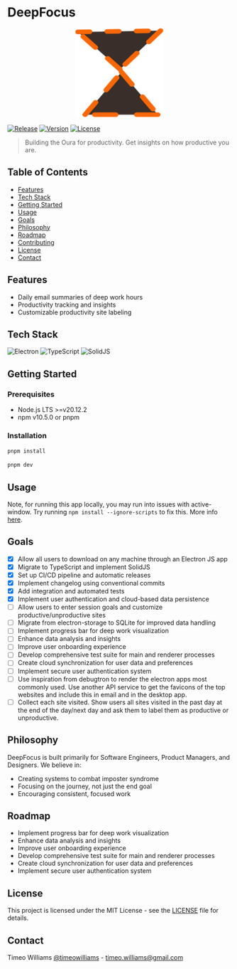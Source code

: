# DeepFocus

<p align="center">
  <img src="resources/icon.png" alt="DeepFocus Logo" width="200" height="200">
</p>

[![Release](https://github.com/Tech-Nest-Ventures/deepFocus/actions/workflows/release.yml/badge.svg)](https://github.com/Tech-Nest-Ventures/deepFocus/actions/workflows/release.yml)
[![Version](https://img.shields.io/npm/v/project.svg)](https://www.npmjs.com/package/project)
[![License](https://img.shields.io/badge/license-MIT-blue.svg)](LICENSE)

> Building the Oura for productivity. Get insights on how productive you are.

## Table of Contents

- [Features](#features)
- [Tech Stack](#tech-stack)
- [Getting Started](#getting-started)
- [Usage](#usage)
- [Goals](#goals)
- [Philosophy](#philosophy)
- [Roadmap](#roadmap)
- [Contributing](#contributing)
- [License](#license)
- [Contact](#contact)

## Features

- Daily email summaries of deep work hours
- Productivity tracking and insights
- Customizable productivity site labeling

## Tech Stack

![Electron](https://img.shields.io/badge/-Electron-47848F?style=flat-square&logo=electron&logoColor=white)
![TypeScript](https://img.shields.io/badge/-TypeScript-3178C6?style=flat-square&logo=typescript&logoColor=white)
![SolidJS](https://img.shields.io/badge/-SolidJS-2C4F7C?style=flat-square&logo=solid&logoColor=white)

## Getting Started

### Prerequisites

- Node.js LTS >=v20.12.2
- npm v10.5.0 or pnpm

### Installation

```bash
pnpm install
```

```bash
pnpm dev
```

## Usage

Note, for running this app locally, you may run into issues with active-window. Try running `npm install --ignore-scripts` to fix this. More info [here](https://github.com/sindresorhus/active-window/issues/10).

## Goals

- [x] Allow all users to download on any machine through an Electron JS app
- [x] Migrate to TypeScript and implement SolidJS
- [x] Set up CI/CD pipeline and automatic releases
- [x] Implement changelog using conventional commits
- [x] Add integration and automated tests
- [x] Implement user authentication and cloud-based data persistence
- [ ] Allow users to enter session goals and customize productive/unproductive sites
- [ ] Migrate from electron-storage to SQLite for improved data handling
- [ ] Implement progress bar for deep work visualization
- [ ] Enhance data analysis and insights
- [ ] Improve user onboarding experience
- [ ] Develop comprehensive test suite for main and renderer processes
- [ ] Create cloud synchronization for user data and preferences
- [ ] Implement secure user authentication system
- [ ] Use inspiration from debugtron to render the electron apps most commonly used. Use another API service to get the favicons of the top websites and include this in email and in the desktop app.
- [ ] Collect each site visited. Show users all sites visited in the past day at the end of the day/next day and ask them to label them as productive or unproductive.

## Philosophy

DeepFocus is built primarily for Software Engineers, Product Managers, and Designers. We believe in:

- Creating systems to combat imposter syndrome
- Focusing on the journey, not just the end goal
- Encouraging consistent, focused work

## Roadmap

- Implement progress bar for deep work visualization
- Enhance data analysis and insights
- Improve user onboarding experience
- Develop comprehensive test suite for main and renderer processes
- Create cloud synchronization for user data and preferences
- Implement secure user authentication system

## License

This project is licensed under the MIT License - see the [LICENSE](LICENSE) file for details.

## Contact

Timeo Williams [@timeowilliams](https://twitter.com/timeowilliams) - timeo.williams@gmail.com
